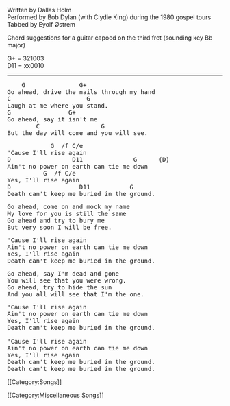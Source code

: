 Written by Dallas Holm<br>
Performed by Bob Dylan (with Clydie King) during the 1980 gospel tours<br>
Tabbed by Eyolf Østrem

Chord suggestions for a guitar capoed on the third fret (sounding key
Bb major)

G+ = 321003<br>
D11 = xx0010

----
<pre class="verse">
    G               G+
Go ahead, drive the nails through my hand
C                     G
Laugh at me where you stand.
G                G+
Go ahead, say it isn't me
        C                 G
But the day will come and you will see.
</pre>

<pre class="refrain">
            G  /f C/e
'Cause I'll rise again
D                 D11              G      (D)
Ain't no power on earth can tie me down
          G  /f C/e
Yes, I'll rise again
D                   D11           G
Death can't keep me buried in the ground.
</pre>

<pre class="verse">
Go ahead, come on and mock my name
My love for you is still the same
Go ahead and try to bury me
But very soon I will be free.
</pre>

<pre class="refrain">
'Cause I'll rise again
Ain't no power on earth can tie me down
Yes, I'll rise again
Death can't keep me buried in the ground.
</pre>

<pre class="verse">
Go ahead, say I'm dead and gone
You will see that you were wrong.
Go ahead, try to hide the sun
And you all will see that I'm the one.
</pre>

<pre class="refrain">
'Cause I'll rise again
Ain't no power on earth can tie me down
Yes, I'll rise again
Death can't keep me buried in the ground.

'Cause I'll rise again
Ain't no power on earth can tie me down
Yes, I'll rise again
Death can't keep me buried in the ground.
Death can't keep me buried in the ground.
</pre>

[[Category:Songs]]

[[Category:Miscellaneous Songs]]